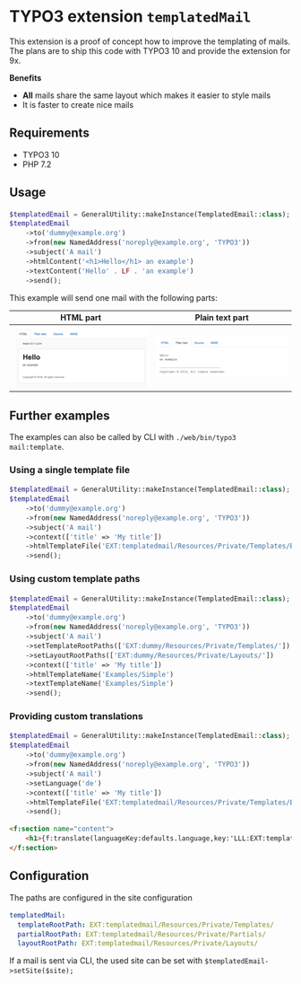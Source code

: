 # TYPO3 extension `templatedMail`

This extension is a proof of concept how to improve the templating of mails.
The plans are to ship this code with TYPO3 10 and provide the extension for 9x.

**Benefits**

- **All** mails share the same layout which makes it easier to style mails
- It is faster to create nice mails

## Requirements

- TYPO3 10
- PHP 7.2

## Usage

```php
$templatedEmail = GeneralUtility::makeInstance(TemplatedEmail::class);
$templatedEmail
    ->to('dummy@example.org')
    ->from(new NamedAddress('noreply@example.org', 'TYPO3'))
    ->subject('A mail')
    ->htmlContent('<h1>Hello</h1> an example')
    ->textContent('Hello' . LF . 'an example')
    ->send();
```

This example will send one mail with the following parts:

|                       HTML part                        |                    Plain text part                     |
|:------------------------------------------------------:|:------------------------------------------------------:|
| ![HTML](Resources/Public/Screenshots/example-html.png) | ![Plain](Resources/Public/Screenshots/example-txt.png) |


## Further examples

The examples can also be called by CLI with `./web/bin/typo3 mail:template`.

### Using a single template file

```php
$templatedEmail = GeneralUtility::makeInstance(TemplatedEmail::class);
$templatedEmail
    ->to('dummy@example.org')
    ->from(new NamedAddress('noreply@example.org', 'TYPO3'))
    ->subject('A mail')
    ->context(['title' => 'My title'])
    ->htmlTemplateFile('EXT:templatedmail/Resources/Private/Templates/Examples/Example.html')
    ->send();
```

### Using custom template paths

```php
$templatedEmail = GeneralUtility::makeInstance(TemplatedEmail::class);
$templatedEmail
    ->to('dummy@example.org')
    ->from(new NamedAddress('noreply@example.org', 'TYPO3'))
    ->subject('A mail')
    ->setTemplateRootPaths(['EXT:dummy/Resources/Private/Templates/'])
    ->setLayoutRootPaths(['EXT:dummy/Resources/Private/Layouts/'])
    ->context(['title' => 'My title'])
    ->htmlTemplateName('Examples/Simple')
    ->textTemplateName('Examples/Simple')
    ->send();
```

### Providing custom translations

```php
$templatedEmail = GeneralUtility::makeInstance(TemplatedEmail::class);
$templatedEmail
    ->to('dummy@example.org')
    ->from(new NamedAddress('noreply@example.org', 'TYPO3'))
    ->subject('A mail')
    ->setLanguage('de')
    ->context(['title' => 'My title'])
    ->htmlTemplateFile('EXT:templatedmail/Resources/Private/Templates/Examples/Example.html')
    ->send();
```

```html
<f:section name="content">
	<h1>{f:translate(languageKey:defaults.language,key:'LLL:EXT:templatedmail/Resources/Private/Language/dummy.xml:good_morning')}, {title}</h1>
</f:section>
```

## Configuration

The paths are configured in the site configuration

```yaml
templatedMail:
  templateRootPath: EXT:templatedmail/Resources/Private/Templates/
  partialRootPath: EXT:templatedmail/Resources/Private/Partials/
  layoutRootPath: EXT:templatedmail/Resources/Private/Layouts/
```

If a mail is sent via CLI, the used site can be set with `$templatedEmail->setSite($site);`

